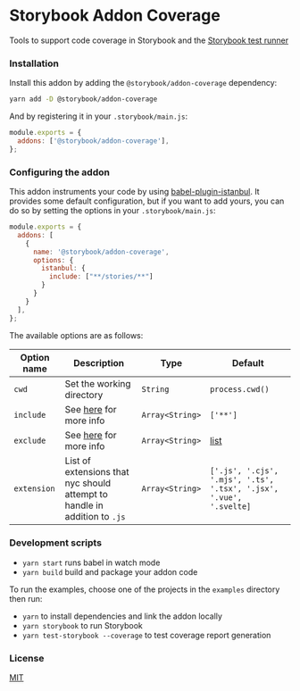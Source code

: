 # Storybook Addon Coverage

Tools to support code coverage in Storybook and the [Storybook test runner](https://github.com/storybookjs/test-runner)
 
### Installation

Install this addon by adding the `@storybook/addon-coverage` dependency:

```sh
yarn add -D @storybook/addon-coverage
```

And by registering it in your `.storybook/main.js`:

```js
module.exports = {
  addons: ['@storybook/addon-coverage'],
};
```

### Configuring the addon

This addon instruments your code by using [babel-plugin-istanbul](https://github.com/istanbuljs/babel-plugin-istanbul). It provides some default configuration, but if you want to add yours, you can do so by setting the options in your `.storybook/main.js`:

```js
module.exports = {
  addons: [
    { 
      name: '@storybook/addon-coverage',
      options: {
        istanbul: {
          include: ["**/stories/**"]
        }
      }  
    }
  ],
};
```

The available options are as follows:

| Option name | Description                                                                              | Type            | Default                                                                          |
| ----------- | ---------------------------------------------------------------------------------------- | --------------- | -------------------------------------------------------------------------------- |
| `cwd`       | Set the working directory                                                                | `String`        | `process.cwd()`                                                                         |
| `include`   | See [here](https://github.com/istanbuljs/nyc#selecting-files-for-coverage) for more info | `Array<String>` | `['**']`                                                                         |
| `exclude`   | See [here](https://github.com/istanbuljs/nyc#selecting-files-for-coverage) for more info | `Array<String>` | [list](https://github.com/storybookjs/addon-coverage/blob/main/src/constants.js) |
| `extension` | List of extensions that nyc should attempt to handle in addition to `.js`                | `Array<String>` | `['.js', '.cjs', '.mjs', '.ts', '.tsx', '.jsx', '.vue', '.svelte]`               |

### Development scripts

- `yarn start` runs babel in watch mode
- `yarn build` build and package your addon code

To run the examples, choose one of the projects in the `examples` directory then run:
- `yarn` to install dependencies and link the addon locally
- `yarn storybook` to run Storybook
- `yarn test-storybook --coverage` to test coverage report generation

### License

[MIT](https://github.com/storybookjs/addon-coverage/blob/main/LICENSE)
